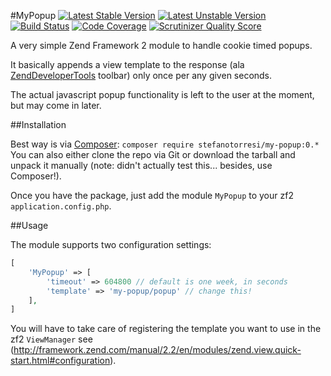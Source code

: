 #MyPopup
[![Latest Stable Version](https://poser.pugx.org/stefanotorresi/my-popup/v/stable.png)](https://packagist.org/packages/stefanotorresi/my-popup)
[![Latest Unstable Version](https://poser.pugx.org/stefanotorresi/my-popup/v/unstable.png)](https://packagist.org/packages/stefanotorresi/my-popup)
[![Build Status](https://travis-ci.org/stefanotorresi/MyPopup.png?branch=master)](https://travis-ci.org/stefanotorresi/MyPopup)
[![Code Coverage](https://scrutinizer-ci.com/g/stefanotorresi/MyPopup/badges/coverage.png?s=0cdd1fb4bd349efe382e58b888ac637a331c0078)](https://scrutinizer-ci.com/g/stefanotorresi/MyPopup/)
[![Scrutinizer Quality Score](https://scrutinizer-ci.com/g/stefanotorresi/MyPopup/badges/quality-score.png?s=7e8d4aea37e8163e6c868e10924400a4e9469d27)](https://scrutinizer-ci.com/g/stefanotorresi/MyPopup/)

A very simple Zend Framework 2 module to handle cookie timed popups.

It basically appends a view template to the response (ala [ZendDeveloperTools](//github.com/zendframework/ZendDeveloperTools) toolbar) only once per any given seconds.

The actual javascript popup functionality is left to the user at the moment, but may come in later.

##Installation

Best way is via [Composer](//getcomposer.org): `composer require stefanotorresi/my-popup:0.*`
You can also either clone the repo via Git or download the tarball and unpack it manually (note: didn't actually test this... besides, use Composer!).

Once you have the package, just add the module `MyPopup` to your zf2 `application.config.php`.

##Usage

The module supports two configuration settings:

```php
[
    'MyPopup' => [
        'timeout' => 604800 // default is one week, in seconds
        'template' => 'my-popup/popup' // change this!
    ],
]
```

You will have to take care of registering the template you want to use in the zf2 `ViewManager` see (http://framework.zend.com/manual/2.2/en/modules/zend.view.quick-start.html#configuration).
